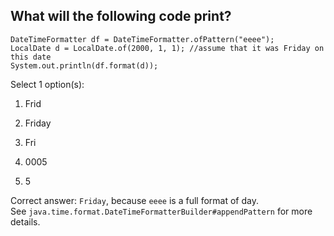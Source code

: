 ## What will the following code print?

```
DateTimeFormatter df = DateTimeFormatter.ofPattern("eeee");
LocalDate d = LocalDate.of(2000, 1, 1); //assume that it was Friday on this date
System.out.println(df.format(d));
```

Select 1 option(s):

1) Frid

2) Friday

3) Fri

4) 0005

5) 5

Correct answer:
`Friday`, because `eeee` is a full format of day.   
See `java.time.format.DateTimeFormatterBuilder#appendPattern` for more details.

